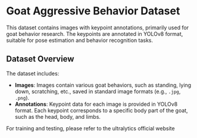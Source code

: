 # Goat Aggressive Behavior Dataset

This dataset contains images with keypoint annotations, primarily used for goat behavior research. The keypoints are annotated in YOLOv8 format, suitable for pose estimation and behavior recognition tasks.

## Dataset Overview

The dataset includes:
- **Images**: Images contain various goat behaviors, such as standing, lying down, scratching, etc., saved in standard image formats (e.g., `.jpg`, `.png`).
- **Annotations**: Keypoint data for each image is provided in YOLOv8 format. Each keypoint corresponds to a specific body part of the goat, such as the head, body, and limbs.



For training and testing, please refer to the ultralytics official website
